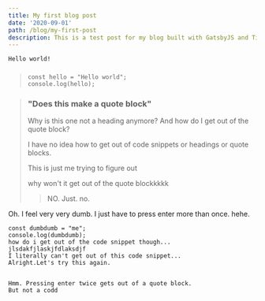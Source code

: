 ```yaml
---
title: My first blog post
date: '2020-09-01'
path: /blog/my-first-post
description: This is a test post for my blog built with GatsbyJS and TinaCMS
---
```

    Hello world!

### 

>     const hello = "Hello world";
>     console.log(hello);

> ### "Does this make a quote block"
>
> Why is this one not a heading anymore? And how do I get out of the quote block?
>
> I have no idea how to get out of code snippets or headings or quote blocks.
>
> This is just me trying to figure out
>
> why won't it get out of the quote blockkkkk
>
> > NO. Just. no.

Oh. I feel very very dumb. I just have to press enter more than once. hehe.

    const dumbdumb = "me";
    console.log(dumbdumb);
    how do i get out of the code snippet though...
    jlsdakfjlaskjfdlaksdjf
    I literally can't get out of this code snippet...
    Alright.Let's try this again.
    
    
    Hmm. Pressing enter twice gets out of a quote block.
    But not a codd